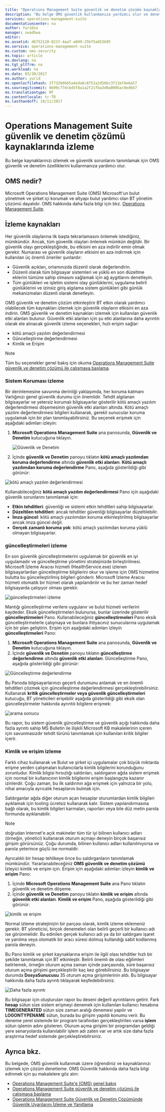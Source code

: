 ```yaml
---
title: "Operations Management Suite güvenlik ve denetim çözümü kaynakları izleme | Microsoft Docs"
description: "Bu belge OMS güvenlik kullanmanıza yardımcı olur ve denetim kaynaklarınızı izlemek ve güvenlik sorunlarını tanımlamak için özellikleri."
services: operations-management-suite
documentationcenter: na
author: YuriDio
manager: swadhwa
editor: 
ms.assetid: d6752120-821f-4aa7-a049-25bf5a653b95
ms.service: operations-management-suite
ms.custom: oms-security
ms.topic: article
ms.devlang: na
ms.tgt_pltfrm: na
ms.workload: na
ms.date: 03/30/2017
ms.author: yurid
ms.openlocfilehash: 2f73266b65a4eda6c8751a2d56bc3f11bf4e6a57
ms.sourcegitcommit: 6699c77dcbd5f8a1a2f21fba3d0a0005ac9ed6b7
ms.translationtype: MT
ms.contentlocale: tr-TR
ms.lasthandoff: 10/11/2017
---
```

# <a name="monitoring-resources-in-operations-management-suite-security-and-audit-solution"></a>Operations Management Suite güvenlik ve denetim çözümü kaynaklarında izleme
Bu belge kaynaklarınızı izlemek ve güvenlik sorunlarını tanımlamak için OMS güvenlik ve denetim özelliklerini kullanmanıza yardımcı olur.

## <a name="what-is-oms"></a>OMS nedir?
Microsoft Operations Management Suite (OMS) Microsoft'un bulut yönetmek ve şirket içi korumak ve altyapı bulut yardımcı olan BT yönetim çözümü dayalıdır. OMS hakkında daha fazla bilgi için bkz. [Operations Management Suite](https://technet.microsoft.com/library/mt484091.aspx).

## <a name="monitoring-resources"></a>İzleme kaynakları
Her güvenlik olaylarına ilk başta tekrarlamasını önlemek istediğiniz, mümkündür. Ancak, tüm güvenlik olayları önlemek mümkün değildir. Bir güvenlik olayı gerçekleştiğinde, bu etkisini en aza indirilir emin olmak gerekir.  Numarası ve güvenlik olayların etkisini en aza indirmek için kullanılan üç önemli öneriler şunlardır:

* Güvenlik açıkları, ortamınızda düzenli olarak değerlendirin.
* Düzenli olarak tüm bilgisayar sistemleri ve yüklü en son düzeltme eklerini tümüne sahip olmasını sağlamak için ağ aygıtlarını denetleyin.
* Tüm günlükleri ve işletim sistemi olay günlüklerini, uygulama belirli günlüklerini ve izinsiz giriş algılama sistem günlükleri gibi günlük mekanizmaları düzenli olarak denetleyin.

OMS güvenlik ve denetim çözüm etkinleştirir BT etkin olarak yardımcı olabilecek tüm kaynakları izlemek için güvenlik olayların etkisini en aza indirin. OMS güvenlik ve denetim kaynakları izlemek için kullanılan güvenlik etki alanları bulunur. Güvenlik etki alanları için şu etki alanlarına daha ayrıntılı olarak ele alınacak güvenlik izleme seçenekleri, hızlı erişim sağlar:

* kötü amaçlı yazılım değerlendirmesi
* Güncelleştirme değerlendirmesi
* Kimlik ve Erişim

> [!NOTE]
> Tüm bu seçenekler genel bakış için okuma [Operations Management Suite güvenlik ve denetim çözümü ile çalışmaya başlama](oms-security-getting-started.md).
> 
> 

### <a name="monitoring-system-protection"></a>Sistem Koruması izleme
Bir derinlemesine savunma derinliği yaklaşımda, her koruma katmanı Varlığınızı genel güvenlik durumu için önemlidir. Tehdit algılanan bilgisayarlar ve yetersiz korumalı bilgisayarlar gösterilir kötü amaçlı yazılım değerlendirmesi döşemesinin güvenlik etki alanları altında. Kötü amaçlı yazılım değerlendirmesi bilgileri kullanarak, gerekli sunucular koruma uygulamak için bir plan tanımlayabilirsiniz. Bu seçenek erişmek için aşağıdaki adımları izleyin:

1. **Microsoft Operations Management Suite** ana panosunda, **Güvenlik ve Denetim** kutucuğuna tıklayın.
   
    ![Güvenlik ve Denetim](./media/oms-security-responding-alerts/oms-security-responding-alerts-fig1.png)
2. İçinde **güvenlik ve Denetim** panoyu tıklatın **kötü amaçlı yazılımdan koruma değerlendirme** altında **güvenlik etki alanları**. **Kötü amaçlı yazılımdan koruma değerlendirme** Pano, aşağıda gösterildiği gibi görünür:

![kötü amaçlı yazılım değerlendirmesi](./media/oms-security-monitoring-resources/oms-security-monitoring-resources-fig2-ga.png)

Kullanabileceğiniz **kötü amaçlı yazılım değerlendirmesi** Pano için aşağıdaki güvenlik sorunlarını tanımlamak için:

* **Etkin tehditleri**: güvenliği ve sistemi etkin tehditleri sahip bilgisayarlar.
* **Düzeltilen tehditleri**: ancak tehditler güvenliği bilgisayarlar düzeltilebilir.
* **İmza güncel**: kötü amaçlı yazılımdan koruma etkinleştirilmiş bilgisayarlar ancak imza güncel değil.
* **Gerçek zamanlı koruma yok**: kötü amaçlı yazılımdan koruma yüklü olmayan bilgisayarlar.

### <a name="monitoring-updates"></a>güncelleştirmeleri izleme
En son güvenlik güncelleştirmelerini uygulamak bir güvenlik en iyi uygulamadır ve güncelleştirme yönetimi stratejinizde birleştirilmesi. Microsoft İzleme Aracısı hizmeti (HealthService.exe) izlenen bilgisayarlardan güncelleştirme bilgilerini okur ve işleme için OMS hizmetine bulutta bu güncelleştirilmiş bilgileri gönderir. Microsoft İzleme Aracısı hizmeti otomatik bir hizmet olarak yapılandırılır ve bu her zaman hedef bilgisayarda çalışıyor olması gerekir.

![güncelleştirmeleri izleme](./media/oms-security-monitoring-resources/oms-security-monitoring-resources-fig3.png)

Mantığı güncelleştirme verilere uygulanır ve bulut hizmeti verilerini kaydeder. Eksik güncelleştirmeleri bulunursa, bunlar üzerinde gösterilir **güncelleştirmeleri** Pano. Kullanabileceğiniz **güncelleştirmeleri** Pano eksik güncelleştirmelerle çalışmaya ve bunlara ihtiyacınız sunucularına uygulamak için bir plan geliştirin. Erişim için aşağıdaki adımları izleyin **güncelleştirmeleri** Pano:

1. **Microsoft Operations Management Suite** ana panosunda, **Güvenlik ve Denetim** kutucuğuna tıklayın.
2. İçinde **güvenlik ve Denetim** panoyu tıklatın **güncelleştirme değerlendirme** altında **güvenlik etki alanları**. Güncelleştirme Pano, aşağıda gösterildiği gibi görünür:

![Güncelleştirme değerlendirme](./media/oms-security-monitoring-resources/oms-security-monitoring-resources-fig4.png)

Bu Panoda bilgisayarlarınızı geçerli durumunu anlamak ve en önemli tehditleri çözmek için güncelleştirme değerlendirmesi gerçekleştirebilirsiniz. Kullanarak **kritik güncelleştirmeler veya güvenlik güncelleştirmeleri** kutucuğu, BT yöneticileri erişebilir aşağıda gösterildiği gibi eksik olan güncelleştirmeler hakkında ayrıntılı bilgilere erişmek:

![arama sonucu](./media/oms-security-monitoring-resources/oms-security-monitoring-resources-fig5.png)

Bu rapor, bu sistem güvenlik güncelleştirme ve güvenlik açığı hakkında daha fazla ayrıntı sahip MS Bulletin ile ilişkili Microsoft KB makalelerinin içeren için savunmasızdır tehdit türünü tanımlamak için kullanılan kritik bilgiler içerir.

### <a name="monitoring-identity-and-access"></a>Kimlik ve erişim izleme
Farklı cihaz kullanarak ve Bulut ve şirket içi uygulamalar çok büyük miktarda erişme yerden çalışmaları kullanıcılarla kimlik bilgilerini korunduğunu zorunludur. Kimlik bilgisi hırsızlığı saldırıları, saldırganın ağda sistem erişmek için normal bir kullanıcının kimlik bilgilerini erişim başlangıçta kazanır izinlerdir. Çoğu zaman, bu ilk saldırının ağa erişmek için yalnızca bir yolu, nihai amacıyla ayrıcalık hesaplarını bulmak için. 

Saldırganlar ağda diğer oturum açan hesaplar oturumlardan kimlik bilgileri ayıklamak için tooling ücretsiz kullanarak kalır. Sistem yapılandırmasına bağlı olarak, bu kimlik bilgileri karmaları, raporları veya bile düz metin parola formunda ayıklanabilir.  

> [!NOTE]
> doğrudan Internet'e açık makineler tüm tür iyi bilinen kullanıcı adları (örneğin, yönetici) kullanarak oturum açmayı deneyin birçok başarısız girişim görürsünüz. Çoğu durumda, bilinen kullanıcı adları kullanılmıyorsa ve parola yeterince güçlü ise normaldir.
> 
> 

Ayrıcalıklı bir hesap tehlikeye önce bu saldırganların tanımlamak mümkündür. Yararlanabileceğiniz **OMS güvenlik ve denetim çözümü** İzleyici kimlik ve erişim için. Erişim için aşağıdaki adımları izleyin **kimlik ve erişim** Pano:

1. İçinde **Microsoft Operations Management Suite** ana Pano tıklatın güvenlik ve denetim döşeme.
2. İçinde **güvenlik ve Denetim** panoyu tıklatın **kimlik ve erişim** altında **güvenlik etki alanları**. **Kimlik ve erişim** Pano, aşağıda gösterildiği gibi görünür:

![kimlik ve erişim](./media/oms-security-monitoring-resources/oms-security-monitoring-resources-fig6-ga.png)

Normal izleme stratejinizin bir parçası olarak, kimlik izleme eklemeniz gerekir. BT yöneticisi, birçok denemeleri olan belirli geçerli bir kullanıcı adı ise görünmelidir. Bu edinilen gerçek kullanıcı adı ya da bir saldırganı işaret ve yanılma veya otomatik bir aracı süresi dolmuş kullandığı sabit kodlanmış parola deneyin.

Bu Pano kimlik ve şirket kaynaklarına erişim ile ilgili olası tehditler hızlı bir şekilde tanımlamak için BT etkinleştir. Belirli önemli de olası eğilimleri belirlemek, örneğin oturum açma zaman içinde parçasında, süre başarısız oturum açma girişimi gerçekleştirilir kaç kez görebilirsiniz. Bu bilgisayar durumda **DosyaSunucusu** 35 oturum açma girişimlerinin aldı. Bu bilgisayar hakkında daha fazla ayrıntı tıklayarak keşfedebilirsiniz. 

![Daha fazla ayrıntı](./media/oms-security-monitoring-resources/oms-security-monitoring-resources-fig7-new.png)

Bu bilgisayar için oluşturulan rapor bu deseni değerli ayrıntılarını getirir. Fark **hesap** sütun size sistem erişmeyi denemek için kullanılan kullanıcı hesabına **TIMEGENERATED** sütun size zaman aralığı denemesi yapılır ve **LOGONTYPENAME** sütun, burada bu girişim yapıldı konumu verir. Bu deneme yerel sistemde bir program tarafından gerçekleştirilen varsa **işlem** sütun işlemin adını gösteren. Oturum açma girişimi bir programdan geldiği yere senaryolarda kullanılabilir işlem adı zaten var ve artık size daha fazla araştırma hedef sistemde gerçekleştirebilirsiniz.

## <a name="see-also"></a>Ayrıca bkz.
Bu belgede, OMS güvenlik kullanmak üzere öğrendiniz ve kaynaklarınızı izlemek için çözüm denetleme. OMS Güvenlik hakkında daha fazla bilgi edinmek için şu makalelere göz atın:

* [Operations Management Suite'e (OMS) genel bakış](operations-management-suite-overview.md)
* [Operations Management Suite güvenlik ve denetim çözümü ile çalışmaya başlama](oms-security-getting-started.md)
* [Operations Management Suite Güvenlik ve Denetim Çözümünde Güvenlik Uyarılarını İzleme ve Yanıtlama](oms-security-responding-alerts.md)

